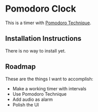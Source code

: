# Pomodoro Clock

This is a timer with [Pomodoro Technique](https://en.wikipedia.org/wiki/Pomodoro_Technique).

## Installation Instructions

There is no way to install yet.

## Roadmap

These are the things I want to accomplish:
 * Make a working timer with intervals
 * Use Pomodoro Technique
 * Add audio as alarm
 * Polish the UI
